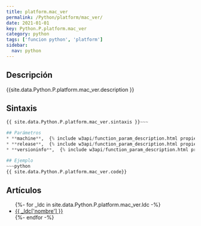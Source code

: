 ```yaml
---
title: platform.mac_ver
permalink: /Python/platform/mac_ver/
date: 2021-01-01
key: Python.P.platform.mac_ver
category: python
tags: ['funcion python', 'platform']
sidebar: 
  nav: python
---
```


## Descripción
{{site.data.Python.P.platform.mac_ver.description }}

## Sintaxis
~~~python
{{ site.data.Python.P.platform.mac_ver.sintaxis }}~~~

## Parámetros
* **machine**,  {% include w3api/function_param_description.html propiedad=site.data.Python.P.platform.mac_ver valor="machine" %}
* **release**,  {% include w3api/function_param_description.html propiedad=site.data.Python.P.platform.mac_ver valor="release" %}
* **versioninfo**,  {% include w3api/function_param_description.html propiedad=site.data.Python.P.platform.mac_ver valor="versioninfo" %}

## Ejemplo
~~~python
{{ site.data.Python.P.platform.mac_ver.code}}
~~~

## Artículos
<ul>
{%- for _ldc in site.data.Python.P.platform.mac_ver.ldc -%}
   <li>
       <a href="{{_ldc['url'] }}">{{ _ldc['nombre'] }}</a>
   </li>
{%- endfor -%}
</ul>
